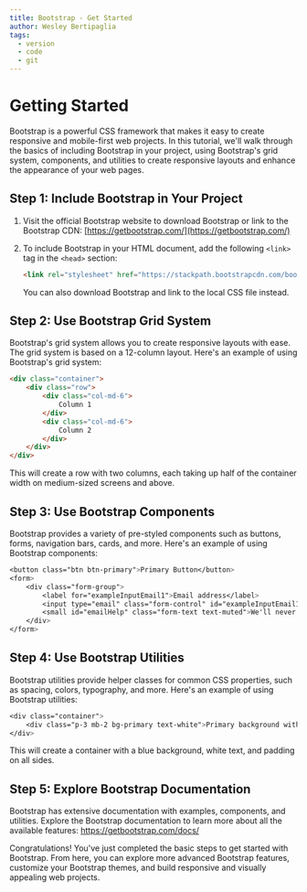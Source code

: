 ```yaml
---
title: Bootstrap - Get Started
author: Wesley Bertipaglia
tags:
  - version
  - code
  - git
---
```

# Getting Started

Bootstrap is a powerful CSS framework that makes it easy to create responsive and mobile-first web projects. In this tutorial, we'll walk through the basics of including Bootstrap in your project, using Bootstrap's grid system, components, and utilities to create responsive layouts and enhance the appearance of your web pages.

## Step 1: Include Bootstrap in Your Project

1. Visit the official Bootstrap website to download Bootstrap or link to the Bootstrap CDN: [https://getbootstrap.com/](https://getbootstrap.com/)

2. To include Bootstrap in your HTML document, add the following `<link>` tag in the `<head>` section:

    ```html
    <link rel="stylesheet" href="https://stackpath.bootstrapcdn.com/bootstrap/4.5.2/css/bootstrap.min.css">
    ```

   You can also download Bootstrap and link to the local CSS file instead.

## Step 2: Use Bootstrap Grid System

Bootstrap's grid system allows you to create responsive layouts with ease. The grid system is based on a 12-column layout. Here's an example of using Bootstrap's grid system:

```html
<div class="container">
    <div class="row">
        <div class="col-md-6">
            Column 1
        </div>
        <div class="col-md-6">
            Column 2
        </div>
    </div>
</div>
```

This will create a row with two columns, each taking up half of the container width on medium-sized screens and above.

## Step 3: Use Bootstrap Components

Bootstrap provides a variety of pre-styled components such as buttons, forms, navigation bars, cards, and more. Here's an example of using Bootstrap components:

```css
<button class="btn btn-primary">Primary Button</button>
<form>
    <div class="form-group">
        <label for="exampleInputEmail1">Email address</label>
        <input type="email" class="form-control" id="exampleInputEmail1" aria-describedby="emailHelp">
        <small id="emailHelp" class="form-text text-muted">We'll never share your email with anyone else.</small>
    </div>
</form>
```

## Step 4: Use Bootstrap Utilities

Bootstrap utilities provide helper classes for common CSS properties, such as spacing, colors, typography, and more. Here's an example of using Bootstrap utilities:

```css
<div class="container">
    <div class="p-3 mb-2 bg-primary text-white">Primary background with white text</div>
</div>
```

This will create a container with a blue background, white text, and padding on all sides.

## Step 5: Explore Bootstrap Documentation

Bootstrap has extensive documentation with examples, components, and utilities. Explore the Bootstrap documentation to learn more about all the available features: https://getbootstrap.com/docs/

Congratulations! You've just completed the basic steps to get started with Bootstrap. From here, you can explore more advanced Bootstrap features, customize your Bootstrap themes, and build responsive and visually appealing web projects.